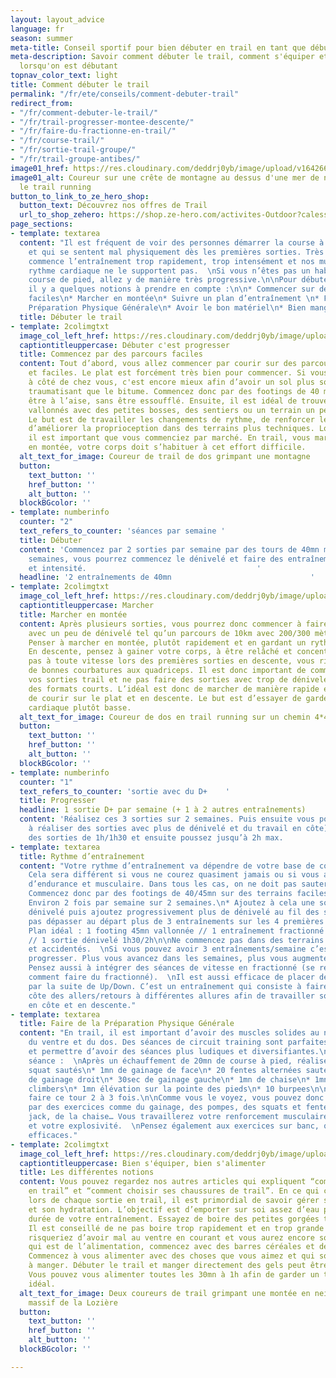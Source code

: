```yaml
---
layout: layout_advice
language: fr
season: summer
meta-title: Conseil sportif pour bien débuter en trail en tant que débutant
meta-description: Savoir comment débuter le trail, comment s'équiper et s'entrainer
  lorsqu'on est débutant
topnav_color_text: light
title: Comment débuter le trail
permalink: "/fr/ete/conseils/comment-debuter-trail"
redirect_from:
- "/fr/comment-debuter-le-trail/"
- "/fr/trail-progresser-montee-descente/"
- "/fr/faire-du-fractionne-en-trail/"
- "/fr/course-trail/"
- "/fr/sortie-trail-groupe/"
- "/fr/trail-groupe-antibes/"
image01_href: https://res.cloudinary.com/deddrj0yb/image/upload/v1642663999/website/summer/alex-gorham-jqrWv4jQw88-unsplash_hrvtkn.jpg
image01_alt: Coureur sur une crête de montagne au dessus d'une mer de nuage pratiquant
  le trail running
button_to_link_to_ze_hero_shop:
  button_text: Découvrez nos offres de Trail
  url_to_shop_zehero: https://shop.ze-hero.com/activites-Outdoor?calessonstype=all&catypegenderlistsummer=all&calessonsactivitytype=Trail&start-date=
page_sections:
- template: textarea
  content: "Il est fréquent de voir des personnes démarrer la course à pied trop violemment
    et qui se sentent mal physiquement dès les premières sorties. Très souvent, on
    commence l’entraînement trop rapidement, trop intensément et nos muscles et notre
    rythme cardiaque ne le supportent pas.  \nSi vous n’êtes pas un habitué de la
    course de pied, allez y de manière très progressive.\n\nPour débuter le trail,
    il y a quelques notions à prendre en compte :\n\n* Commencer sur des parcours
    faciles\n* Marcher en montée\n* Suivre un plan d’entraînement \n* Faire de la
    Préparation Physique Générale\n* Avoir le bon matériel\n* Bien manger et s’hydrater"
  title: Débuter le trail
- template: 2colimgtxt
  image_col_left_href: https://res.cloudinary.com/deddrj0yb/image/upload/v1643038697/website/summer/117444833_3228512423882343_2122646883182493095_n_pymt7i.jpg
  captiontitleuppercase: Débuter c'est progresser
  title: Commencez par des parcours faciles
  content: Tout d’abord, vous allez commencer par courir sur des parcours simples
    et faciles. Le plat est forcément très bien pour commencer. Si vous avez un parc
    à côté de chez vous, c'est encore mieux afin d’avoir un sol plus souple et moins
    traumatisant que le bitume. Commencez donc par des footings de 40 mn où vous devez
    être à l’aise, sans être essoufflé. Ensuite, il est idéal de trouver des parcours
    vallonnés avec des petites bosses, des sentiers ou un terrain un peu plus instable.
    Le but est de travailler les changements de rythme, de renforcer les muscles et
    d’améliorer la proprioception dans des terrains plus techniques. Lors des montées,
    il est important que vous commenciez par marché. En trail, vous marcherez beaucoup
    en montée, votre corps doit s’habituer à cet effort difficile.
  alt_text_for_image: Coureur de trail de dos grimpant une montagne
  button:
    text_button: ''
    href_button: ''
    alt_button: ''
  blockBGcolor: ''
- template: numberinfo
  counter: "2"
  text_refers_to_counter: 'séances par semaine '
  title: Débuter
  content: 'Commencez par 2 sorties par semaine par des tours de 40mn max. Après deux
    semaines, vous pourrez commencez le dénivelé et faire des entraînements avec fractionné
    et intensité.                                      '
  headline: '2 entraînements de 40mn                               '
- template: 2colimgtxt
  image_col_left_href: https://res.cloudinary.com/deddrj0yb/image/upload/v1643040082/website/summer/IMG_20200707_120911_g5vjmz.jpg
  captiontitleuppercase: Marcher
  title: Marcher en montée
  content: Après plusieurs sorties, vous pourrez donc commencer à faire une sortie
    avec un peu de dénivelé tel qu’un parcours de 10km avec 200/300 mètres de dénivelé.
    Penser à marcher en montée, plutôt rapidement et en gardant un rythme constant.
    En descente, pensez à gainer votre corps, à être relâché et concentré. Ne courez
    pas à toute vitesse lors des premières sorties en descente, vous risqueriez d’avoir
    de bonnes courbatures aux quadriceps. Il est donc important de commencer progressivement
    vos sorties trail et ne pas faire des sorties avec trop de dénivelé, même sur
    des formats courts. L’idéal est donc de marcher de manière rapide en montée et
    de courir sur le plat et en descente. Le but est d’essayer de garder sa fréquence
    cardiaque plutôt basse.
  alt_text_for_image: Coureur de dos en trail running sur un chemin 4*4 en montagne
  button:
    text_button: ''
    href_button: ''
    alt_button: ''
  blockBGcolor: ''
- template: numberinfo
  counter: "1"
  text_refers_to_counter: 'sortie avec du D+    '
  title: Progresser
  headline: 1 sortie D+ par semaine (+ 1 à 2 autres entraînements)
  content: 'Réalisez ces 3 sorties sur 2 semaines. Puis ensuite vous pourrez commencer
    à réaliser des sorties avec plus de dénivelé et du travail en côte). Débutez par
    des sorties de 1h/1h30 et ensuite poussez jusqu’à 2h max.                       '
- template: textarea
  title: Rythme d’entraînement
  content: "Votre rythme d’entraînement va dépendre de votre base de course à pied.
    Cela sera différent si vous ne courez quasiment jamais ou si vous avez une base
    d’endurance et musculaire. Dans tous les cas, on ne doit pas sauter les étapes.\n\n*
    Commencez donc par des footings de 40/45mn sur des terrains faciles et vallonnés.
    Environ 2 fois par semaine sur 2 semaines.\n* Ajoutez à cela une sortie avec du
    dénivelé puis ajoutez progressivement plus de dénivelé au fil des semaines. Ne
    pas dépasser au départ plus de 3 entraînements sur les 4 premières semaines.\n*
    Plan idéal : 1 footing 45mn vallonnée // 1 entraînement fractionné type 10*(30/30)
    // 1 sortie dénivelé 1h30/2h\n\nNe commencez pas dans des terrains trop techniques
    et accidentés.  \nSi vous pouvez avoir 3 entraînements/semaine c’est idéal pour
    progresser. Plus vous avancez dans les semaines, plus vous augmenterez le dénivelé.
    Pensez aussi à intégrer des séances de vitesse en fractionné (se référer au texte
    comment faire du fractionné).  \nIl est aussi efficace de placer des entraînements
    par la suite de Up/Down. C’est un entraînement qui consiste à faire sur une même
    côte des allers/retours à différentes allures afin de travailler son efficacité
    en côte et en descente."
- template: textarea
  title: Faire de la Préparation Physique Générale
  content: "En trail, il est important d’avoir des muscles solides au niveau des jambes,
    du ventre et du dos. Des séances de circuit training sont parfaites pour progresser
    et permettre d’avoir des séances plus ludiques et diversifiantes.\n\nExemple de
    séance :  \nAprès un échauffement de 20mn de course à pied, réaliser :\n\n* 20
    squat sautés\n* 1mn de gainage de face\n* 20 fentes alternées sautées\n* 30sec
    de gainage droit\n* 30sec de gainage gauche\n* 1mn de chaise\n* 1mn de mountains
    climbers\n* 1mn élévation sur la pointe des pieds\n* 10 burpees\n\nVous pouvez
    faire ce tour 2 à 3 fois.\n\nComme vous le voyez, vous pouvez donc travailler
    par des exercices comme du gainage, des pompes, des squats et fentes, des jumpings
    jack, de la chaise… Vous travaillerez votre renforcement musculaire, votre proprioception
    et votre explosivité.  \nPensez également aux exercices sur banc, qui sont très
    efficaces."
- template: 2colimgtxt
  image_col_left_href: https://res.cloudinary.com/deddrj0yb/image/upload/v1640072271/website/summer/IMG_20200627_113908_kkfmdk.jpg
  captiontitleuppercase: Bien s'équiper, bien s'alimenter
  title: Les différentes notions
  content: Vous pouvez regardez nos autres articles qui expliquent “comment bien s’équiper
    en trail” et “comment choisir ses chaussures de trail”. En ce qui concerne l'alimentation,
    lors de chaque sortie en trail, il est primordial de savoir gérer son alimentation
    et son hydratation. L’objectif est d’emporter sur soi assez d’eau pour toute la
    durée de votre entraînement. Essayez de boire des petites gorgées toutes les 15mn.
    Il est conseillé de ne pas boire trop rapidement et en trop grande quantité. Vous
    risqueriez d’avoir mal au ventre en courant et vous aurez encore soif. Pour ce
    qui est de l’alimentation, commencez avec des barres céréales et des compotes.
    Commencez à vous alimenter avec des choses que vous aimez et qui sont faciles
    à manger. Débuter le trail et manger directement des gels peut être un peu désagréable.
    Vous pouvez vous alimenter toutes les 30mn à 1h afin de garder un taux d’énergie
    idéal.
  alt_text_for_image: Deux coureurs de trail grimpant une montée en neige dans le
    massif de la Lozière
  button:
    text_button: ''
    href_button: ''
    alt_button: ''
  blockBGcolor: ''

---
```

